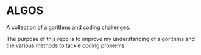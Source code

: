 # ALGOS

A collection of algorithms and coding challenges.

The purpose of this repo is to improve my understanding of algorithms and the various methods to tackle coding problems.
